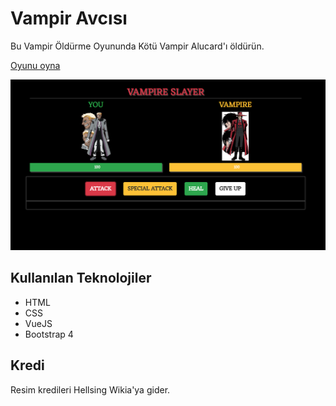 # Vampir Avcısı

Bu Vampir Öldürme Oyununda Kötü Vampir Alucard'ı öldürün.

[Oyunu oyna](https://Emre37destan.github.io/Vampir-Oyunu/)

![Vampir Avcısı Resmi](assets/images/vampire-slayer.png)

## Kullanılan Teknolojiler

- HTML
- CSS
- VueJS
- Bootstrap 4

## Kredi

Resim kredileri Hellsing Wikia'ya gider.
